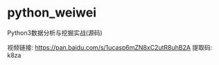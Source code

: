 # python_weiwei

Python3数据分析与挖掘实战(源码)

视频链接: https://pan.baidu.com/s/1ucasp6mZN8xC2utR8uhB2A 提取码: k8za 
